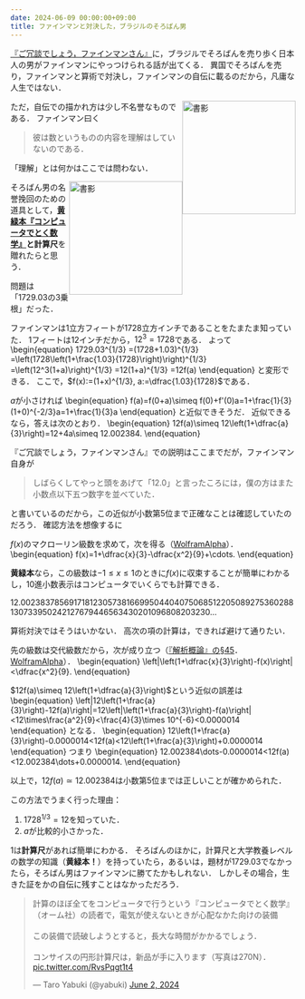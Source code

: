 ```yaml
---
date: 2024-06-09 00:00:00+09:00
title: ファインマンと対決した，ブラジルのそろばん男
---
```


[『ご冗談でしょう，ファインマンさん』](https://www.hanmoto.com/bd/isbn/9784006030063)に，ブラジルでそろばんを売り歩く日本人の男がファインマンにやっつけられる話が出てくる．
異国でそろばんを売り，ファインマンと算術で対決し，ファインマンの自伝に載るのだから，凡庸な人生ではない．

<a href="https://www.hanmoto.com/bd/isbn/9784006030063"><img src="https://images-fe.ssl-images-amazon.com/images/P/4006030061.09.LZZZZZZZ" style="float:right; height:200px" alt="書影"></a>

ただ，自伝での描かれ方は少し不名誉なものである．
ファインマン曰く

> 彼は数というものの内容を理解はしていないのである．

「理解」とは何かはここでは問わない．

<a href="https://www.hanmoto.com/bd/isbn/9784274231797"><img src="https://images-fe.ssl-images-amazon.com/images/P/4274231798.09.LZZZZZZZ" style="float:right; height:200px" alt="書影"></a>

そろばん男の名誉挽回のための道具として，**[黄緑本『コンピュータでとく数学』](https://www.hanmoto.com/bd/isbn/9784274231797)**と**計算尺**を贈れたらと思う．

問題は「$1729.03$の$3$乗根」だった．

ファインマンは$1$立方フィートが$1728$立方インチであることをたまたま知っていた．
$1$フィートは$12$インチだから，$12^3=1728$である．
よって
\begin{equation}
1729.03^{1/3}
=(1728+1.03)^{1/3}
=\left(1728\left(1+\frac{1.03}{1728}\right)\right)^{1/3}
=\left(12^3(1+a)\right)^{1/3}
=12(1+a)^{1/3}
=12f(a)
\end{equation}
と変形できる．
ここで，$f(x):=(1+x)^{1/3}, a:=\dfrac{1.03}{1728}$である．

$a$が小さければ
\begin{equation}
f(a)=f(0+a)\simeq f(0)+f'(0)a=1+\frac{1}{3}(1+0)^{-2/3}a=1+\frac{1}{3}a
\end{equation}
と近似できそうだ．
近似できるなら，答えは次のとおり．
\begin{equation}
12f(a)\simeq 12\left(1+\dfrac{a}{3}\right)=12+4a\simeq 12.002384.
\end{equation}

『ご冗談でしょう，ファインマンさん』での説明はここまでだが，ファインマン自身が

> しばらくしてやっと頭をあげて「$12.0$」と言ったころには，僕の方はまた小数点以下五つ数字を並べていた．

と書いているのだから，この近似が小数第$5$位まで正確なことは確認していたのだろう．
確認方法を想像するに

$f(x)$のマクローリン級数を求めて，次を得る（[WolframAlpha](https://www.wolframalpha.com/input?i=series+%281%2Bx%29%5E%281%2F3%29+to+order+2&lang=ja)）．
\begin{equation}
f(x)=1+\dfrac{x}{3}-\dfrac{x^2}{9}+\cdots.
\end{equation}

**黄緑本**なら，この級数は$-1\le x\le 1$のときに$f(x)$に収束することが簡単にわかるし，10進小数表示はコンピュータでいくらでも計算できる．

$12.0023837856917181230573816699504404075068512205089275360288130733950242127679446563430201096808203230\dots$

算術対決ではそうはいかない．
高次の項の計算は，できれば避けて通りたい．

先の級数は交代級数だから，次が成り立つ（[『解析概論』の§45](https://linesegment.web.fc2.com/books/mathematics/zouteikaisekigairon/zouteikaisekigairon_045.html)．[WolframAlpha](https://www.wolframalpha.com/input?i=%7C%281%2Bx%2F3%29-%281%2Bx%29%5E%281%2F3%29%7C%3Cx%5E2%2F9&lang=ja)）．
\begin{equation}
\left|\left(1+\dfrac{x}{3}\right)-f(x)\right|<\dfrac{x^2}{9}.
\end{equation}

$12f(a)\simeq 12\left(1+\dfrac{a}{3}\right)$という近似の誤差は
\begin{equation}
\left|12\left(1+\frac{a}{3}\right)-12f(a)\right|=12\left|\left(1+\frac{a}{3}\right)-f(a)\right|<12\times\frac{a^2}{9}<\frac{4}{3}\times 10^{-6}<0.0000014
\end{equation}
となる．
\begin{equation}
12\left(1+\frac{a}{3}\right)-0.0000014<12f(a)<12\left(1+\frac{a}{3}\right)+0.0000014
\end{equation}
つまり
\begin{equation}
12.002384\dots-0.0000014<12f(a)<12.002384\dots+0.0000014.
\end{equation}

以上で，$12f(a)\simeq 12.002384$は小数第$5$位までは正しいことが確かめられた．

この方法でうまく行った理由：

1. $1728^{1/3}=12$を知っていた．
1. $a$が比較的小さかった．

1は**計算尺**があれば簡単にわかる．
そろばんのほかに，計算尺と大学教養レベルの数学の知識（**黄緑本！**）を持っていたら，あるいは，題材が$1729.03$でなかったら，そろばん男はファインマンに勝てたかもしれない．
しかしその場合，生きた証をかの自伝に残すことはなかっただろう．

<blockquote class="twitter-tweet"><p lang="ja" dir="ltr">計算のほぼ全てをコンピュータで行うという『コンピュータでとく数学』（オーム社）の読者で，電気が使えないときが心配なかた向けの装備<br><br>この装備で読破しようとすると，長大な時間がかかるでしょう．<br><br>コンサイスの円形計算尺は，新品が手に入ります（写真は270N）． <a href="https://t.co/RvsPqgt1t4">pic.twitter.com/RvsPqgt1t4</a></p>&mdash; Taro Yabuki (@yabuki) <a href="https://twitter.com/yabuki/status/1797221119092572588?ref_src=twsrc%5Etfw">June 2, 2024</a></blockquote> <script async src="https://platform.twitter.com/widgets.js" charset="utf-8"></script>

<script type="text/x-mathjax-config">MathJax.Hub.Config({tex2jax:{inlineMath:[['\$','\$'],['\\(','\\)']],processEscapes:true},CommonHTML: {matchFontHeight:false}});</script>
<script type="text/javascript" async src="https://cdnjs.cloudflare.com/ajax/libs/mathjax/2.7.1/MathJax.js?config=TeX-MML-AM_CHTML"></script>
